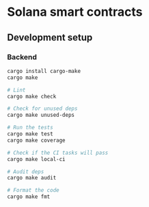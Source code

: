 # Solana smart contracts

## Development setup

### Backend

```bash
cargo install cargo-make
cargo make

# Lint
cargo make check

# Check for unused deps
cargo make unused-deps

# Run the tests
cargo make test
cargo make coverage

# Check if the CI tasks will pass
cargo make local-ci

# Audit deps
cargo make audit

# Format the code
cargo make fmt
```
